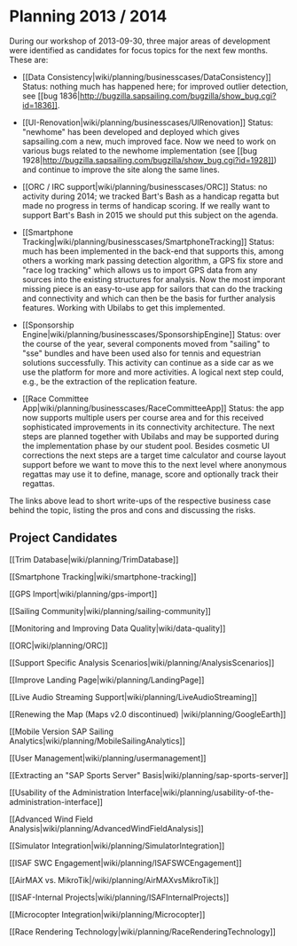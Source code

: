 # Planning 2013 / 2014

During our workshop of 2013-09-30, three major areas of development were identified as candidates for focus topics for the next few months. These are:

* [[Data Consistency|wiki/planning/businesscases/DataConsistency]] Status: nothing much has happened here; for improved outlier detection, see [[bug 1836|http://bugzilla.sapsailing.com/bugzilla/show_bug.cgi?id=1836]].

* [[UI-Renovation|wiki/planning/businesscases/UIRenovation]] Status: "newhome" has been developed and deployed which gives sapsailing.com a new, much improved face. Now we need to work on various bugs related to the newhome implementation (see [[bug 1928|http://bugzilla.sapsailing.com/bugzilla/show_bug.cgi?id=1928]]) and continue to improve the site along the same lines.

* [[ORC / IRC support|wiki/planning/businesscases/ORC]] Status: no activity during 2014; we tracked Bart's Bash as a handicap regatta but made no progress in terms of handicap scoring. If we really want to support Bart's Bash in 2015 we should put this subject on the agenda.

* [[Smartphone Tracking|wiki/planning/businesscases/SmartphoneTracking]] Status: much has been implemented in the back-end that supports this, among others a working mark passing detection algorithm, a GPS fix store and "race log tracking" which allows us to import GPS data from any sources into the existing structures for analysis. Now the most imporant missing piece is an easy-to-use app for sailors that can do the tracking and connectivity and which can then be the basis for further analysis features. Working with Ubilabs to get this implemented.

* [[Sponsorship Engine|wiki/planning/businesscases/SponsorshipEngine]] Status: over the course of the year, several components moved from "sailing" to "sse" bundles and have been used also for tennis and equestrian solutions successfully. This activity can continue as a side car as we use the platform for more and more activities. A logical next step could, e.g., be the extraction of the replication feature.

* [[Race Committee App|wiki/planning/businesscases/RaceCommitteeApp]] Status: the app now supports multiple users per course area and for this received sophisticated improvements in its connectivity architecture. The next steps are planned together with Ubilabs and may be supported during the implementation phase by our student pool. Besides cosmetic UI corrections the next steps are a target time calculator and course layout support before we want to move this to the next level where anonymous regattas may use it to define, manage, score and optionally track their regattas.

The links above lead to short write-ups of the respective business case behind the topic, listing the pros and cons and discussing the risks.

## Project Candidates

[[Trim Database|wiki/planning/TrimDatabase]]

[[Smartphone Tracking|wiki/smartphone-tracking]]

[[GPS Import|wiki/planning/gps-import]]

[[Sailing Community|wiki/planning/sailing-community]]

[[Monitoring and Improving Data Quality|wiki/data-quality]]

[[ORC|wiki/planning/ORC]]

[[Support Specific Analysis Scenarios|wiki/planning/AnalysisScenarios]]

[[Improve Landing Page|wiki/planning/LandingPage]]

[[Live Audio Streaming Support|wiki/planning/LiveAudioStreaming]]

[[Renewing the Map (Maps v2.0 discontinued) |wiki/planning/GoogleEarth]]

[[Mobile Version SAP Sailing Analytics|wiki/planning/MobileSailingAnalytics]]

[[User Management|wiki/planning/usermanagement]]

[[Extracting an "SAP Sports Server" Basis|wiki/planning/sap-sports-server]]

[[Usability of the Administration Interface|wiki/planning/usability-of-the-administration-interface]]

[[Advanced Wind Field Analysis|wiki/planning/AdvancedWindFieldAnalysis]]

[[Simulator Integration|wiki/planning/SimulatorIntegration]]

[[ISAF SWC Engagement|wiki/planning/ISAFSWCEngagement]]

[[AirMAX vs. MikroTik|/wiki/planning/AirMAXvsMikroTik]]

[[ISAF-Internal Projects|wiki/planning/ISAFInternalProjects]]

[[Microcopter Integration|wiki/planning/Microcopter]]

[[Race Rendering Technology|wiki/planning/RaceRenderingTechnology]]